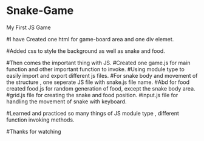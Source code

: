 # Snake-Game
My First JS Game

#I have Created one html for game-board area and one div elemet.

#Added css to style the background as well as snake and food.

#Then comes the important thing with JS.
#Created one game.js for main function and other important function to invoke.
#Using module type to easily import and export different js files.
#For snake body and movement of the structure , one seperate JS file with snake.js file name.
#Abd for food created food.js for random generation of food, except the snake body area.
#grid.js file for creating the snake and food position.
#input.js file for handling the movement of snake with keyboard.

#Learned and practiced so many things of JS module type , different function invoking methods.

#Thanks for watching
